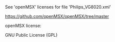 See 'openMSX' licenses for file 'Philips_VG8020.xml'

https://github.com/openMSX/openMSX/tree/master

openMSX license:

GNU Public License (GPL)

